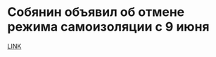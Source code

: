 # Собянин объявил об отмене режима самоизоляции с 9 июня



[LINK](https://varlamov.ru/3921157.html)